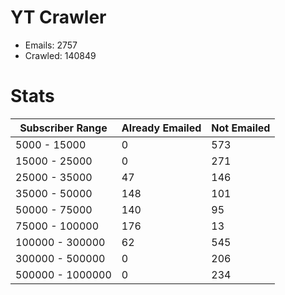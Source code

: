 # YT Crawler
- Emails: 2757
- Crawled: 140849

# Stats
| Subscriber Range  | Already Emailed | Not Emailed |
|-------|-------|-------|
| 5000 - 15000 | 0 | 573 |
| 15000 - 25000 | 0 | 271 |
| 25000 - 35000 | 47 | 146 |
| 35000 - 50000 | 148 | 101 |
| 50000 - 75000 | 140 | 95 |
| 75000 - 100000 | 176 | 13 |
| 100000 - 300000 | 62 | 545 |
| 300000 - 500000 | 0 | 206 |
| 500000 - 1000000 | 0 | 234 |
